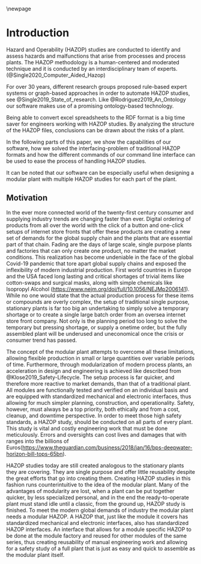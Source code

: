 \newpage

# Introduction

Hazard and Operability (HAZOP) studies are conducted to identify and assess hazards and malfunctions that arise from processes and process plants. The HAZOP methodology is a human-centered and moderated technique and it is conducted by an interdisciplinary team of experts. (@Single2020_Computer_Aided_Hazop)

For over 30 years, different research groups proposed rule-based expert systems or graph-based approaches in order to automate HAZOP studies, see @Single2019_State_of_research. Like @Rodriguez2019_An_Ontology our software makes use of a promising ontology-based technology.

Being able to convert excel spreadsheets to the RDF format is a big time saver for engineers working with HAZOP studies. By analyzing the structure of the HAZOP files, conclusions can be drawn about the risks of a plant.

In the following parts of this paper, we show the capabilities of our software, how we solved the interfacing-problem of traditional HAZOP formats and how the different commands of our command line interface can be used to ease the process of handling HAZOP studies.

It can be noted that our software can be especially useful when designing a modular plant with multiple HAZOP studies for each part of the plant.

## Motivation

In the ever more connected world of the twenty-first century consumer and supplying industry trends are changing faster than ever. Digital ordering of products from all over the world with the click of a button and one-click setups of internet store fronts that offer these products are creating a new set of demands for the global supply chain and the plants that are essential part of that chain. Fading are the days of large scale, single purpose plants and factories that can only create one product, no matter the market conditions. This realization has become undeniable in the face of the global Covid-19 pandemic that tore apart global supply chains and exposed the inflexibility of modern industrial production. First world countries in Europe and the USA faced long lasting and critical shortages of trivial items like cotton-swaps and surgical masks, along with simple chemicals like Isopropyl Alcohol (https://www.nejm.org/doi/full/10.1056/NEJMp2006141). While no one would state that the actual production process for these items or compounds are overly complex, the setup of traditional single purpose, stationary plants is far too big an undertaking to simply solve a temporary shortage or to create a single large batch order from an oversea internet store front company. Not only is the planning period too long to solve the temporary but pressing shortage, or supply a onetime order, but the fully assembled plant will be underused and uneconomical once the crisis or consumer trend has passed.

The concept of the modular plant attempts to overcome all these limitations, allowing flexible production in small or large quantities over variable periods of time. Furthermore, through modularization of modern process plants, an acceleration in design and engineering is achieved like described from @Klose2019_Safety-Lifecycle. The setup process is far quicker, and therefore more reactive to market demands, than that of a traditional plant. All modules are functionally tested and verified on an individual basis and are equipped with standardized mechanical and electronic interfaces, thus allowing for much simpler planning, construction, and operationality. Safety, however, must always be a top priority, both ethically and from a cost, cleanup, and downtime perspective. In order to meet those high safety standards, a HAZOP study, should be conducted on all parts of every plant. This study is vital and costly engineering work that must be done meticulously. Errors and oversights can cost lives and damages that with ranges into the billions of Euros(https://www.theguardian.com/business/2018/jan/16/bps-deepwater-horizon-bill-tops-65bn).

HAZOP studies today are still created analogous to the stationary plants they are covering. They are single purpose and offer little reusability despite the great efforts that go into creating them. Creating HAZOP studies in this fashion runs counterintuitive to the idea of the modular plant. Many of the advantages of modularity are lost, when a plant can be put together quicker, by less specialized personal, and in the end the ready-to-operate plant must stand idle until a classic, from the ground up, HAZOP study is finished. To meet the modern global demands of industry the modular plant needs a modular HAZOP. A HAZOP that, just like the module it covers has standardized mechanical and electronic interfaces, also has standardized HAZOP interfaces. An interface that allows for a module specific HAZOP to be done at the module factory and reused for other modules of the same series, thus creating reusability of manual engineering work and allowing for a safety study of a full plant that is just as easy and quick to assemble as the modular plant itself.
